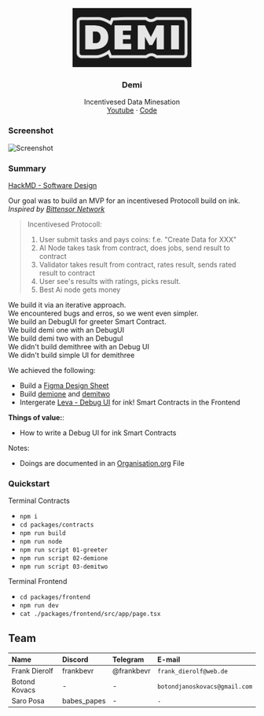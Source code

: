 <div align="center">
<img src="./packages/frontend/public/images/Logo-black.png" alt="logo" height="120" />
</div>

<h3 align="center">Demi</h3>
  <p align="center">
  Incentivesed Data Minesation
        <br />
    <a href="https://youtu.be/H3LFmUR0u3U">Youtube</a>
    ·
    <a href="https://github.com/FrankBevr/Demi">Code</a>
  </p>
</div>

### Screenshot

![Screenshot](https://i.ibb.co/fdMWsTL/image.png)

### Summary

[HackMD - Software Design](https://hackmd.io/BdFCoveBRR6QoHFQELCR0w)

Our goal was to build an MVP for an incentivesed Protocoll build on ink.\
_Inspired by
[Bittensor Network](https://docs.bittensor.com/?ref=parachains-info)_

> Incentivesed Protocoll:
>
> 1. User submit tasks and pays coins: f.e. "Create Data for XXX"
> 2. AI Node takes task from contract, does jobs, send result to contract
> 3. Validator takes result from contract, rates result, sends rated result to contract
> 4. User see's results with ratings, picks result.
> 5. Best Ai node gets money

We build it via an iterative approach.\
We encountered bugs and erros, so we went even simpler.\
We build an DebugUI for greeter Smart Contract.\
We build demi one with an DebugUI\
We build demi two with an DebuguI\
We didn't build demithree with an Debug UI\
We didn't build simple UI for demithree

We achieved the following:

- Build a
  [Figma Design Sheet](https://github.com/FrankBevr/Demi/blob/main/packages/uiux/DesignSystem-Demi-Figma.pdf)
- Build
  [demione](https://github.com/FrankBevr/Demi/blob/main/packages/contracts/src/demione/lib.rs)
  and
  [demitwo](https://github.com/FrankBevr/Demi/tree/main/packages/contracts/src/demitwo)
- Intergerate [Leva - Debug UI](https://github.com/pmndrs/leva) for ink! Smart
  Contracts in the Frontend

**Things of value:**:

- How to write a Debug UI for ink Smart Contracts

Notes:

- Doings are documented in an
  [Organisation.org](https://raw.githubusercontent.com/FrankBevr/Demi/main/packages/docs/Organisation.org)
  File

### Quickstart

Terminal Contracts

- `npm i`
- `cd packages/contracts`
- `npm run build`
- `npm run node`
- `npm run script 01-greeter`
- `npm run script 02-demione`
- `npm run script 03-demitwo`

Terminal Frontend

- `cd packages/frontend`
- `npm run dev`
- `cat ./packages/frontend/src/app/page.tsx`

## Team

| Name          | Discord     | Telegram   | E-mail                        |
| :------------ | :---------- | :--------- | :---------------------------- |
| Frank Dierolf | frankbevr   | @frankbevr | `frank_dierolf@web.de`        |
| Botond Kovacs | -           | -          | `botondjanoskovacs@gmail.com` |
| Saro Posa     | babes_papes | -          | `-`                           |
